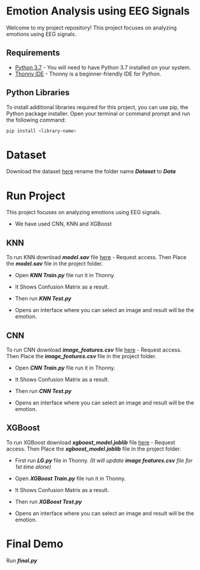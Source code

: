 # Emotion Analysis using EEG Signals

Welcome to my project repository! This project focuses on analyzing emotions using EEG signals.

## Requirements

- [Python 3.7](https://www.python.org/downloads/release/python-370/) - You will need to have Python 3.7 installed on your system.
- [Thonny IDE](https://thonny.org/) - Thonny is a beginner-friendly IDE for Python.

## Python Libraries

To install additional libraries required for this project, you can use pip, the Python package installer. Open your terminal or command prompt and run the following command:

```bash
pip install <library-name>
```

# Dataset

Download the dataset [here](https://drive.google.com/drive/folders/13jF8KnoJr6n61YOMvRebPv6iPVfjlhMU?usp=drive_link)
rename the folder name ***Dataset*** to ***Data***

# Run Project

This project focuses on analyzing emotions using EEG signals.

- We have used CNN, KNN and XGBoost

## KNN
To run KNN download ***model.sav*** file [here](https://drive.google.com/file/d/1qQNEHYDGa5ycOnZ97DEpn4aNnXRnESJY/view?usp=sharing) - Request access.
Then Place the ***model.sav*** file in the project folder.

- Open ***KNN Train.py*** file run it in Thonny.
- It Shows Confusion Matrix as a result.

- Then run ***KNN Test.py***
- Opens an interface where you can select an image and result will be the emotion.

## CNN
To run CNN download ***image_features.csv*** file [here](https://drive.google.com/file/d/19ZJkJI5RJOrNfQ0UV4Blb4mIEs2ZAjJn/view?usp=drive_link) - Request access.
Then Place the ***image_features.csv*** file in the project folder.

- Open ***CNN Train.py*** file run it in Thonny.
- It Shows Confusion Matrix as a result.

- Then run ***CNN Test.py***
- Opens an interface where you can select an image and result will be the emotion.

## XGBoost
To run XGBoost download ***xgboost_model.joblib*** file [here](https://drive.google.com/file/d/19sPzh1SFg3o_kEXA4mUMwzgJDH5Kky9y/view?usp=drive_link) - Request access.
Then Place the ***xgboost_model.joblib*** file in the project folder.
- First run ***LG.py*** file in Thonny. *(It will update ***image features.csv*** file for 1st time alone)*
- Open ***XGBoost Train.py*** file run it in Thonny.
- It Shows Confusion Matrix as a result.

- Then run ***XGBoost Test.py***
- Opens an interface where you can select an image and result will be the emotion.

# Final Demo

Run ***final.py***
